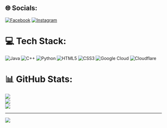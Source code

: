 
## 🌐 Socials:
[![Facebook](https://img.shields.io/badge/Facebook-%231877F2.svg?logo=Facebook&logoColor=white)](https://facebook.com/rajkumar.Solanky.ceo) [![Instagram](https://img.shields.io/badge/Instagram-%23E4405F.svg?logo=Instagram&logoColor=white)](https://instagram.com/rajkumar.solanky.ceo) 

# 💻 Tech Stack:
![Java](https://img.shields.io/badge/java-%23ED8B00.svg?style=for-the-badge&logo=openjdk&logoColor=white) ![C++](https://img.shields.io/badge/c++-%2300599C.svg?style=for-the-badge&logo=c%2B%2B&logoColor=white) ![Python](https://img.shields.io/badge/python-3670A0?style=for-the-badge&logo=python&logoColor=ffdd54) ![HTML5](https://img.shields.io/badge/html5-%23E34F26.svg?style=for-the-badge&logo=html5&logoColor=white) ![CSS3](https://img.shields.io/badge/css3-%231572B6.svg?style=for-the-badge&logo=css3&logoColor=white) ![Google Cloud](https://img.shields.io/badge/GoogleCloud-%234285F4.svg?style=for-the-badge&logo=google-cloud&logoColor=white) ![Cloudflare](https://img.shields.io/badge/Cloudflare-F38020?style=for-the-badge&logo=Cloudflare&logoColor=white)
# 📊 GitHub Stats:
![](https://github-readme-stats.vercel.app/api?username=rajkumar-solanky&theme=dark&hide_border=false&include_all_commits=true&count_private=false)<br/>
![](https://github-readme-streak-stats.herokuapp.com/?user=rajkumar-solanky&theme=dark&hide_border=false)<br/>
![](https://github-readme-stats.vercel.app/api/top-langs/?username=rajkumar-solanky&theme=dark&hide_border=false&include_all_commits=true&count_private=false&layout=compact)

---
[![](https://visitcount.itsvg.in/api?id=rajkumar-solanky&icon=0&color=0)](https://visitcount.itsvg.in)

<!-- Proudly created with GPRM ( https://gprm.itsvg.in ) -->
